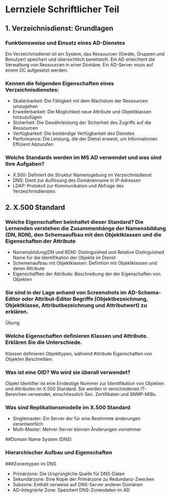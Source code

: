 # Lernziele Schriftlicher Teil

## 1. Verzeichnisdienst: Grundlagen
### Funktionsweise und Einsatz eines AD-Dienstes
Ein Verzeichnisdienst ist ein System, das Ressourcen (Geräte, Gruppen und Benutzer) speichert und übersichtlich bereitstellt. Ein AD erleichtert die Verwaltung von Ressourcen in einer Domäne. Ein AD-Server muss auf einem DC aufgesetzt werden.
### Kennen die folgenden Eigenschaften eines Verzeichnisdienstes:
* Skalierbarkeit: Die Fähigkeit mit dem Wachstum der Ressourcen umzugehen
* Erweiterbarkeit: Die Möglichkeit neue Attribute und Objektklassen hinzuzufügen
* Sicherheit: Die Gewährleistung der Sicherheit des Zugriffs auf die Ressourcen
* Verfügbarkeit: Die beständige Verfügbarkeit des Dienstes
* Performance: Die Leistung, die der Dienst erweist, um Informationen Effizient Abzurufen
### Welche Standards werden im MS AD verwendet und was sind Ihre Aufgaben?
* X.500: Definiert die Struktur Namensgebung im Verzeichnisdienst
* DNS: Dient zur Auflösung des Domänenname in IP-Adressen
* LDAP: Protokoll zur Kommunikation und Abfrage des Verzeichnisdienstes

## 2. X.500 Standard
### Welche Eigenschaften beinhaltet dieser Standard? Die Lernenden verstehen die Zusammenhänge der Namensbildung (DN, RDN), den Schemaaufbau mit den Objektklassen und die Eigenschaften der Attribute  
* Namensbildung(DN und RDN): Distinguished und Relative Distinguished Name für die Identifikation der Objekte im Dienst 
* Schemenaufbau mit Objektklassen: Definition mit Objektklassen und deren Attribute
* Eigenschafften der Attribute: Beschreibung der der Eigenschaften von Objekten
### Sie sind in der Lage anhand von Screenshots im AD-Schema-Editor oder Attribut-Editor Begriffe (Objektbezeichnung, Objektklasse, Attributbezeichnung und Attributwert) zu erklären.
Übung
### Welche Eigenschaften definieren Klassen und Attribute. Erklären Sie die Unterschiede. 
Klassen definieren Objekttypen, während Attribute Eigenschaften von Objekten Beschreiben.
### Was ist eine OID? Wo wird sie überall verwendet? 
Objekt Identifier ist eine Eindeutige Nummer zur Identifikation von Objekten und Attributen im X.500 Standard. Sie werden in verschiedenen IT-Bereichen verwendet, einschliesslich Sec. Zertifikaten und SNMP-MIBs.
### Was sind Replikationsmodelle im X.500 Standard
* Singlemaster: Ein Server der für eine Bestimmte änderungen verantwortlich
* Multi-Master: Mehrer Server können Änderungen vornehmer

##Domain Name System (DNS)
### Hierarchischer Aufbau und Eigenschaften

###Zonentypen im DNS
* Primärzone: Die Ursprüngliche Quelle für DNS-Daten
* Sekundärzone: Eine Kopie der Primärzone zu Redundanz-Zwecken
* Subzone: Enthält verweise auf DNS-Server anderer Domänen
* AD-Integrierte Zone: Speichert DNS-Zonendaten im AD
